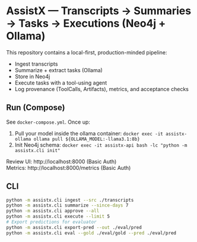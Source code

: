 
# AssistX — Transcripts → Summaries → Tasks → Executions (Neo4j + Ollama)

This repository contains a local-first, production-minded pipeline:
- Ingest transcripts
- Summarize + extract tasks (Ollama)
- Store in Neo4j
- Execute tasks with a tool-using agent
- Log provenance (ToolCalls, Artifacts), metrics, and acceptance checks

## Run (Compose)
See `docker-compose.yml`. Once up:
1) Pull your model inside the ollama container:
   `docker exec -it assistx-ollama ollama pull ${OLLAMA_MODEL:-llama3.1:8b}`
2) Init Neo4j schema:
   `docker exec -it assistx-api bash -lc "python -m assistx.cli init"`

Review UI: http://localhost:8000 (Basic Auth)  
Metrics: http://localhost:8000/metrics (Basic Auth)

## CLI
```bash
python -m assistx.cli ingest --src ./transcripts
python -m assistx.cli summarize --since-days 7
python -m assistx.cli approve --all
python -m assistx.cli execute --limit 5
# Export predictions for evaluator
python -m assistx.cli export-pred --out ./eval/pred
python -m assistx.cli eval --gold ./eval/gold --pred ./eval/pred
```
